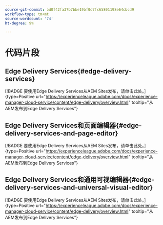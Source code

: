 ```yaml
---
source-git-commit: bd0f42fa37b7bbe19bf0d7fc65801198e64cbcd9
workflow-type: tm+mt
source-wordcount: '74'
ht-degree: 9%

---
```

# 代码片段

## Edge Delivery Services{#edge-delivery-services}

[!BADGE 要使用Edge Delivery Services从AEM Sites发布，请单击此处。]{type=Positive url="https://experienceleague.adobe.com/docs/experience-manager-cloud-service/content/edge-delivery/overview.html" tooltip="从AEM发布到Edge Delivery Services"}

## Edge Delivery Services和页面编辑器{#edge-delivery-services-and-page-editor}

[!BADGE 要使用Edge Delivery Services从AEM Sites发布，请单击此处。]{type=Positive url="https://experienceleague.adobe.com/docs/experience-manager-cloud-service/content/edge-delivery/overview.html" tooltip="从AEM发布到Edge Delivery Services"}

## Edge Delivery Services和通用可视编辑器{#edge-delivery-services-and-universal-visual-editor}

[!BADGE 要使用Edge Delivery Services从AEM Sites发布，请单击此处。]{type=Positive url="https://experienceleague.adobe.com/docs/experience-manager-cloud-service/content/edge-delivery/overview.html" tooltip="从AEM发布到Edge Delivery Services"}
